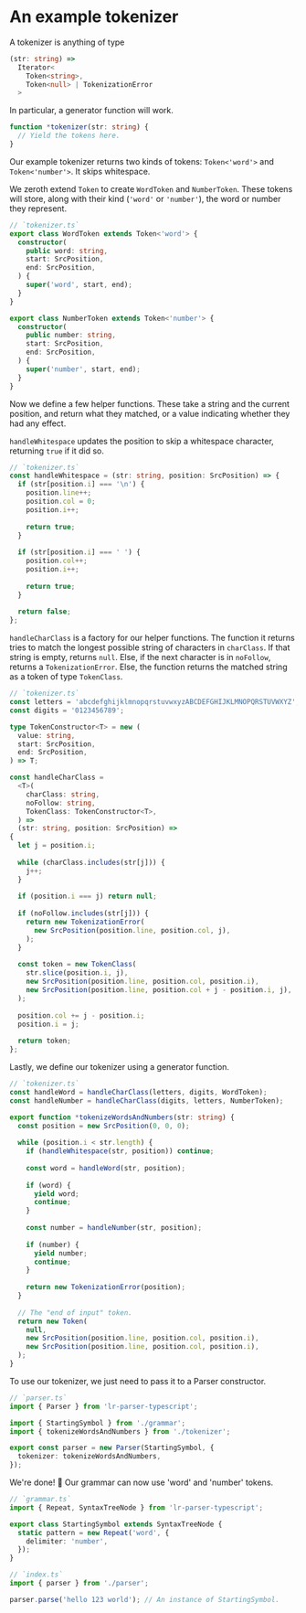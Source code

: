 # An example tokenizer
A tokenizer is anything of type

```ts
(str: string) =>
  Iterator<
    Token<string>,
    Token<null> | TokenizationError
  >
```

In particular, a generator function will work.

```ts
function *tokenizer(str: string) {
  // Yield the tokens here.
}
```

Our example tokenizer returns two kinds of tokens: `Token<'word'>`
and `Token<'number'>`. It skips whitespace.

We zeroth extend `Token` to create `WordToken` and `NumberToken`.
These tokens will store, along with their kind (`'word'` or
`'number'`), the word or number they represent.

```ts
// `tokenizer.ts`
export class WordToken extends Token<'word'> {
  constructor(
    public word: string,
    start: SrcPosition,
    end: SrcPosition,
  ) {
    super('word', start, end);
  }
}

export class NumberToken extends Token<'number'> {
  constructor(
    public number: string,
    start: SrcPosition,
    end: SrcPosition,
  ) {
    super('number', start, end);
  }
}
```

Now we define a few helper functions. These take a string and the
current position, and return what they matched, or a value indicating
whether they had any effect.

`handleWhitespace` updates the position to skip a whitespace
character, returning `true` if it did so.

```ts
// `tokenizer.ts`
const handleWhitespace = (str: string, position: SrcPosition) => {
  if (str[position.i] === '\n') {
    position.line++;
    position.col = 0;
    position.i++;
    
    return true;
  }
  
  if (str[position.i] === ' ') {
    position.col++;
    position.i++;
    
    return true;
  }
  
  return false;
};
```

`handleCharClass` is a factory for our helper functions. The function
it returns tries to match the longest possible string of characters
in `charClass`. If that string is empty, returns `null`. Else, if
the next character is in `noFollow`, returns a `TokenizationError`.
Else, the function returns the matched string as a token of type
`TokenClass`.

```ts
// `tokenizer.ts`
const letters = 'abcdefghijklmnopqrstuvwxyzABCDEFGHIJKLMNOPQRSTUVWXYZ';
const digits = '0123456789';

type TokenConstructor<T> = new (
  value: string,
  start: SrcPosition,
  end: SrcPosition,
) => T;

const handleCharClass =
  <T>(
    charClass: string,
    noFollow: string,
    TokenClass: TokenConstructor<T>,
  ) =>
  (str: string, position: SrcPosition) =>
{
  let j = position.i;
  
  while (charClass.includes(str[j])) {
    j++;
  }
  
  if (position.i === j) return null;
  
  if (noFollow.includes(str[j])) {
    return new TokenizationError(
      new SrcPosition(position.line, position.col, j),
    );
  }
  
  const token = new TokenClass(
    str.slice(position.i, j),
    new SrcPosition(position.line, position.col, position.i),
    new SrcPosition(position.line, position.col + j - position.i, j),
  );
  
  position.col += j - position.i;
  position.i = j;
  
  return token;
};
```

Lastly, we define our tokenizer using a generator function.

```ts
// `tokenizer.ts`
const handleWord = handleCharClass(letters, digits, WordToken);
const handleNumber = handleCharClass(digits, letters, NumberToken);

export function *tokenizeWordsAndNumbers(str: string) {
  const position = new SrcPosition(0, 0, 0);
  
  while (position.i < str.length) {
    if (handleWhitespace(str, position)) continue;
    
    const word = handleWord(str, position);
    
    if (word) {
      yield word;
      continue;
    }
    
    const number = handleNumber(str, position);
    
    if (number) {
      yield number;
      continue;
    }
    
    return new TokenizationError(position);
  }
  
  // The "end of input" token.
  return new Token(
    null,
    new SrcPosition(position.line, position.col, position.i),
    new SrcPosition(position.line, position.col, position.i),
  );
}
```

To use our tokenizer, we just need to pass it to a Parser constructor.

```ts
// `parser.ts`
import { Parser } from 'lr-parser-typescript';

import { StartingSymbol } from './grammar';
import { tokenizeWordsAndNumbers } from './tokenizer';

export const parser = new Parser(StartingSymbol, {
  tokenizer: tokenizeWordsAndNumbers,
});
```

We're done! 🎉 Our grammar can now use 'word' and 'number' tokens.

```ts
// `grammar.ts`
import { Repeat, SyntaxTreeNode } from 'lr-parser-typescript';

export class StartingSymbol extends SyntaxTreeNode {
  static pattern = new Repeat('word', {
    delimiter: 'number',
  });
}
```

```ts
// `index.ts`
import { parser } from './parser';

parser.parse('hello 123 world'); // An instance of StartingSymbol.
```